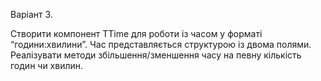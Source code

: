 Варіант 3.

Створити компонент TTime для роботи із часом у форматі “години:хвилини”. Час
представляється структурою із двома полями. Реалізувати методи збільшення/зменшення
часу на певну кількість годин чи хвилин.